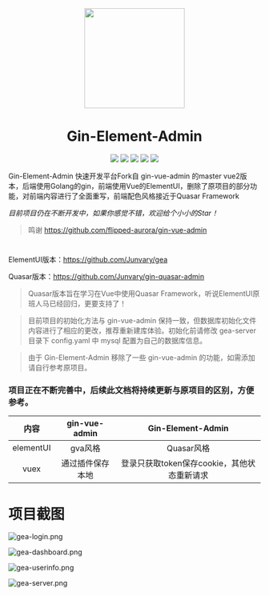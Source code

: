 <div align=center>
<img src="https://i.loli.net/2020/12/14/cnJoF9r1BXY7Da5.png" width=200" height="200" />
<h1>Gin-Element-Admin</h1>
</div>
<div align=center>
<img src="https://img.shields.io/badge/golang-1.15-blue"/>
<img src="https://img.shields.io/badge/gin-1.4.0-lightBlue"/>
<img src="https://img.shields.io/badge/vue-2.6.10-brightgreen"/>
<img src="https://img.shields.io/badge/element--ui-2.14.1-green"/>
<img src="https://img.shields.io/badge/gorm-1.9.12-red"/>
</div>

Gin-Element-Admin 快速开发平台Fork自 gin-vue-admin 的master vue2版本，后端使用Golang的gin，前端使用Vue的ElementUI，删除了原项目的部分功能，对前端内容进行了全面重写，前端配色风格接近于Quasar Framework

*目前项目仍在不断开发中，如果你感觉不错，欢迎给个小小的Star！*

> 鸣谢 https://github.com/flipped-aurora/gin-vue-admin

#
ElementUI版本：https://github.com/Junvary/gea

Quasar版本：https://github.com/Junvary/gin-quasar-admin

> Quasar版本旨在学习在Vue中使用Quasar Framework，听说ElementUI原班人马已经回归，更要支持了！

> 目前项目的初始化方法与 gin-vue-admin 保持一致，但数据库初始化文件内容进行了相应的更改，推荐重新建库体验。初始化前请修改 gea-server 目录下 config.yaml 中 mysql 配置为自己的数据库信息。

> 由于 Gin-Element-Admin 移除了一些 gin-vue-admin 的功能，如需添加请自行参考原项目。

### 项目正在不断完善中，后续此文档将持续更新与原项目的区别，方便参考。


| 内容 |  gin-vue-admin   | Gin-Element-Admin  |
|  :----:  |  :----:  | :----:  |
| elementUI  | gva风格  | Quasar风格 |
| vuex  | 通过插件保存本地  | 登录只获取token保存cookie，其他状态重新请求 |




# 项目截图

![gea-login.png](https://i.loli.net/2020/12/14/SgkeMj1cis4VhJG.png)

![gea-dashboard.png](https://i.loli.net/2020/12/14/UVsQzXArxLNaRjF.png)

![gea-userinfo.png](https://i.loli.net/2020/12/14/5UcPGla1jzdgE8M.png)

![gea-server.png](https://i.loli.net/2020/12/14/yz78vanKPbuxHX2.png)












